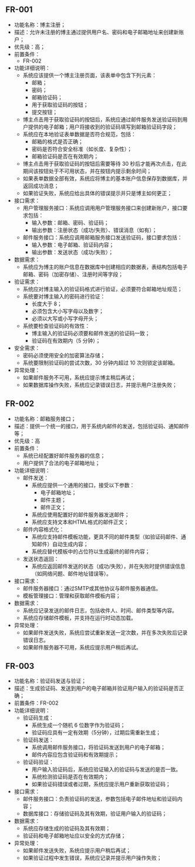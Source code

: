 ## FR-001
- 功能名称：博主注册；
- 描述：允许未注册的博主通过提供用户名、密码和电子邮箱地址来创建新账户；
- 优先级：高；
- 前置条件：
	- FR-002
- 功能详细说明：
	- 系统应该提供一个博主注册页面，该表单中包含下列元素：
		- 邮箱；
		- 密码；
		- 邮箱验证码；
		- 用于获取验证码的按钮；
		- 提交按钮；
	- 博主点击用于获取验证码的按钮后，系统应通过邮件服务发送验证码到用户提供的电子邮箱；用户将接收到的验证码填写到邮箱验证码字段；
	- 系统应在本地验证表单数据是否符合规范，包括：
		- 邮箱的格式是否正确；
		- 密码是否符合安全标准（如长度、复杂性）；
		- 邮箱验证码是否在有效期内；
	- 博主点击用于获取验证码的按钮后需要等待 30 秒后才能再次点击，在此期间该按钮处于不可用状态，并在按钮内提示剩余时间；
	- 如果表单数据全部有效，系统应将博主的基本账户信息保存到数据库，并返回成功消息；
	- 如果验证失败，系统应给出具体的错误提示并只是博主如何更正；
- 接口需求：
	- 用户管理服务接口：系统应调用用户管理服务接口来创建新账户，接口要求包括：
		- 输入参数：邮箱、密码、验证码；
		- 输出参数：注册状态（成功/失败）、错误消息（如有）；
	- 邮件服务接口：系统应调用邮箱服务接口发送验证码，接口要求包括：
		- 输入参数：电子邮箱、验证码内容；
		- 输出参数：发送状态（成功/失败）；
- 数据需求：
	- 系统应为博主的账户信息在数据库中创建相应的数据表，表结构包括电子邮箱、密码（加密存储）、注册时间等字段；
- 验证需求：
	- 系统应对博主输入的验证码格式进行验证，必须要符合邮箱地址规范；
	- 系统要对博主输入的密码进行验证：
		- 长度大于 8；
		- 必须包含大小写字母以及数字；
		- 必须以大写或小写字母开头；
	- 系统要检查验证码的有效性：
		- 博主输入的验证码必须要和邮件发送的验证码一致；
		- 验证码在有效期内（5 分钟）；
- 安全需求：
	- 密码必须使用安全的加密算法存储；
	- 系统要限制验证码的尝试次数，30 分钟内超过 10 次则锁定该邮箱。
- 异常处理：
	- 如果邮件服务不可用，系统应提示博主稍后再试；
	- 如果数据库操作失败，系统应记录错误日志，并提示用户注册失败；
## FR-002
- 功能名称：邮箱服务接口；
- 描述：提供一个统一的接口，用于系统内邮件的发送，包括验证码、通知邮件等；
- 优先级：高
- 前置条件：
	- 系统已经配置好邮件服务器的信息；
	- 用户提供了合法的电子邮箱地址；
- 功能详细说明：
	- 邮件发送：
		- 系统应提供一个通用的接口，接受以下参数：
			- 电子邮箱地址；
			- 邮件主题；
			- 邮件正文；
		- 系统应使用配置好的邮件服务器发送邮件；
		- 系统应支持文本和HTML格式的邮件正文；
	- 邮件内容格式化：
		- 系统应支持邮件模板功能，更具不同的邮件类型（如验证码邮件、通知邮件）自动生成内容；
		- 系统应替代模板中的占位符以生成最终的邮件内容；
	- 发送状态返回：
		- 系统应返回邮件发送的状态（成功/失败），并在失败时提供错误信息（如网络问题、邮件地址错误等）。
- 接口需求：
	- 邮件服务器接口：通过SMTP或其他协议与邮件服务器通信。
	- 模板管理接口：管理和获取邮件模板内容；
- 数据需求：
	- 系统应记录发送的邮件日志，包括收件人、时间、邮件类型等内容。
	- 系统应存储邮件模板，并支持在运行时动态加载。
- 异常处理：
	- 如果邮件发送失败，系统应尝试重新发送一定次数，并在多次失败后记录错误日志。
	- 如果邮件服务器不可用，系统应提示用户稍后再试。
## FR-003
- 功能名称：验证码发送与验证；
- 描述：生成验证码、发送到用户的电子邮箱并验证用户输入的验证码是否正确；
- 前置条件：FR-002
- 功能详细说明：
	- 验证码生成：
		- 系统生成一个随机 6 位数字作为验证码；
		- 验证码应具有一定有效期（5分钟），过期后需重新生成；
	- 验证码发送：
		- 系统调用邮件服务接口，将验证码发送到用户的电子邮箱；
		- 邮件内容应包含验证码和有效期提示；
	- 验证码验证：
		- 用户输入验证码后，系统应验证输入的验证码与发送的是否一致。
		- 系统检测验证码是否在有效期内；
		- 如果验证码错误或者过期，系统应提示用户重新获取验证码；
- 接口需求：
	- 邮件服务接口：负责验证码的发送，参数包括电子邮件地址和验证码内容；
	- 数据库接口：存储验证码及其有效期，验证用户输入的验证码；
- 数据需求：
	- 系统应存储生成的验证码及其有效期；
	- 验证码和电子邮箱地址应以安全的方式存储；
- 异常处理：
	- 如果邮件发送失败，系统应提示用户稍后再试；
	- 如果验证过程中发生错误，系统应记录并提示用户操作失败；
